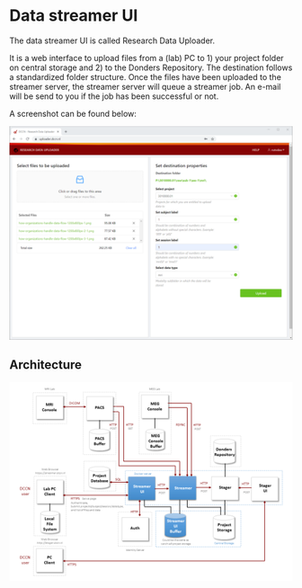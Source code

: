 # Data streamer UI

The data streamer UI is called Research Data Uploader.

It is a web interface to upload files from a (lab) PC to 1) your project folder on central storage and 2) to the Donders Repository. The destination follows a standardized folder structure. Once the files have been uploaded to the streamer server, the streamer server will queue a streamer job. An e-mail will be send to you if the job has been successful or not.

A screenshot can be found below:

![Screenshot](./docs/screenshot-data-streamer-ui.png "Screenshot")

## Architecture

![Architecture](./docs/architecture.png "Architecture")
